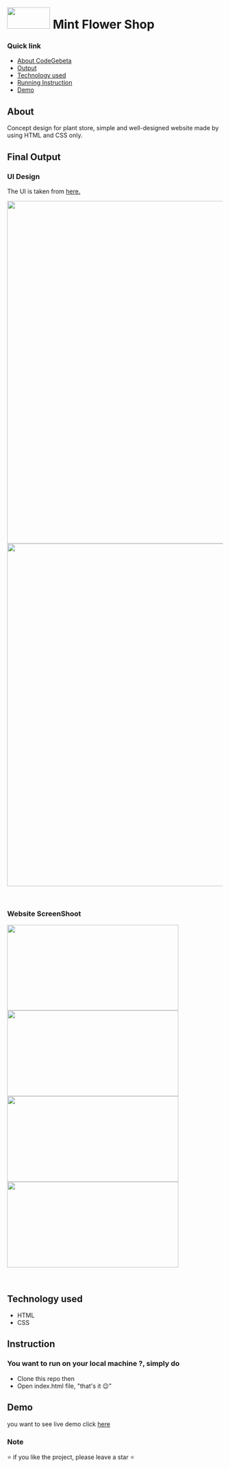 # <img src="https://user-images.githubusercontent.com/57604289/147661587-25686490-a967-4bf1-bef1-9ee8ece622bd.png" width="100px" height="50px"> Mint Flower Shop

### Quick link

- [About CodeGebeta](#about)
- [Output](#final-output)
- [Technology used](#technology-used)
- [Running Instruction](#instruction)
- [Demo](#demo)


## About

Concept design for plant store, simple and well-designed website made by using HTML and CSS only.

## Final Output

### UI Design
The UI is taken from [here.](https://www.uplabs.com/posts/plant-store-landing-page-e27e754f-e968-4d16-853b-b72c13f4a273)
<br>
<p float="left">
<img src="https://user-images.githubusercontent.com/57604289/147663011-5a4ff780-0600-4e6d-8a1d-237806c8bb3a.png" width="800px" >
<img src="https://user-images.githubusercontent.com/57604289/147663094-04f6a1f9-5f32-4ef7-9b96-4f9160241516.png" width="800px" >
</p>
<br>

### Website ScreenShoot

<p float="left">
<img src="https://user-images.githubusercontent.com/57604289/147662858-f04082b9-1c1e-4172-a658-abe5b2f2d192.png" width="400px" height="200px">
<img src="https://user-images.githubusercontent.com/57604289/147663373-3893c9cd-0753-4e50-92f2-193c0cb16ad6.png" width="400px" height="200px">
<img src="https://user-images.githubusercontent.com/57604289/147663509-cba966b7-615b-4a7f-8549-b65b4ceb6ae2.png" width="400px" height="200px">
<img src="https://user-images.githubusercontent.com/57604289/147663571-cf2c5760-4f0d-47d4-86a9-43a43614709f.png" width="400px" height="200px">
</p>
<br>

## Technology used

- HTML
- CSS

## Instruction

### You want to run on your local machine ?, simply do

   - Clone this repo then
   - Open index.html file, "that's it 😉"

## Demo
you want to see live demo click [here](https://bit.ly/MINT-FLOWER-WEBSITE)

### Note
⭐ if you like the project, please leave a star ⭐


